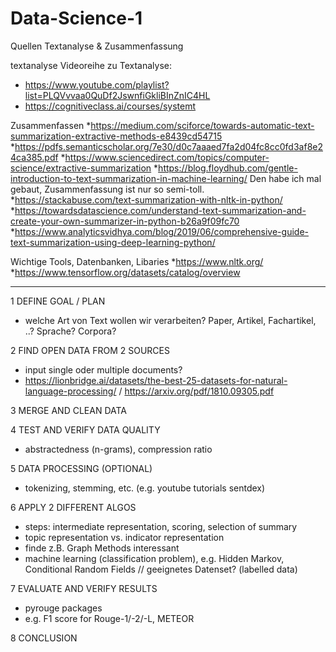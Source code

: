# Data-Science-1


Quellen Textanalyse & Zusammenfassung

textanalyse
Videoreihe zu Textanalyse:
* https://www.youtube.com/playlist?list=PLQVvvaa0QuDf2JswnfiGkliBInZnIC4HL
* https://cognitiveclass.ai/courses/systemt

Zusammenfassen
*https://medium.com/sciforce/towards-automatic-text-summarization-extractive-methods-e8439cd54715
*https://pdfs.semanticscholar.org/7e30/d0c7aaaed7fa2d04fc8cc0fd3af8e24ca385.pdf
*https://www.sciencedirect.com/topics/computer-science/extractive-summarization
*https://blog.floydhub.com/gentle-introduction-to-text-summarization-in-machine-learning/ Den habe ich mal gebaut, Zusammenfassung ist nur so semi-toll.
*https://stackabuse.com/text-summarization-with-nltk-in-python/
*https://towardsdatascience.com/understand-text-summarization-and-create-your-own-summarizer-in-python-b26a9f09fc70
*https://www.analyticsvidhya.com/blog/2019/06/comprehensive-guide-text-summarization-using-deep-learning-python/

Wichtige Tools, Datenbanken, Libaries
*https://www.nltk.org/
*https://www.tensorflow.org/datasets/catalog/overview
_________________________________________________________

1 DEFINE GOAL / PLAN
* welche Art von Text wollen wir verarbeiten? Paper, Artikel, Fachartikel, ..? Sprache? Corpora? 

2 FIND OPEN DATA FROM 2 SOURCES
* input single oder multiple documents?
* https://lionbridge.ai/datasets/the-best-25-datasets-for-natural-language-processing/ / https://arxiv.org/pdf/1810.09305.pdf


3 MERGE AND CLEAN DATA



4 TEST AND VERIFY DATA QUALITY
* abstractedness (n-grams), compression ratio 

5 DATA PROCESSING (OPTIONAL)
* tokenizing, stemming, etc. (e.g. youtube tutorials sentdex)

6 APPLY 2 DIFFERENT ALGOS
* steps: intermediate representation, scoring, selection of summary
* topic representation vs. indicator representation
* finde z.B. Graph Methods interessant
* machine learning (classification problem), e.g. Hidden Markov, Conditional Random Fields // geeignetes Datenset? (labelled data)


7 EVALUATE AND VERIFY RESULTS
* pyrouge packages
* e.g. F1 score for Rouge-1/-2/-L, METEOR


8 CONCLUSION

